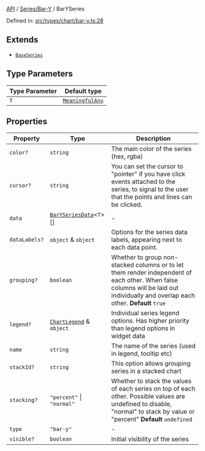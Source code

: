 [API](../../../overview.md) / [Series/Bar-Y](../overview.md) / BarYSeries

Defined in: [src/types/chart/bar-y.ts:28](https://github.com/gravity-ui/charts/blob/6aea3bcf86facdd4a019a7e612d7ac7e27006c35/src/types/chart/bar-y.ts#L28)

## Extends

- [`BaseSeries`](../../General/interfaces/BaseSeries.md)

## Type Parameters

| Type Parameter | Default type |
| ------ | ------ |
| `T` | [`MeaningfulAny`](../../../Utilities/type-aliases/MeaningfulAny.md) |

## Properties

| Property | Type | Description |
| ------ | ------ | ------ |
| <a id="color"></a> `color?` | `string` | The main color of the series (hex, rgba) |
| <a id="cursor"></a> `cursor?` | `string` | You can set the cursor to "pointer" if you have click events attached to the series, to signal to the user that the points and lines can be clicked. |
| <a id="data"></a> `data` | [`BarYSeriesData`](BarYSeriesData.md)\<`T`\>[] | - |
| <a id="datalabels"></a> `dataLabels?` | `object` & `object` | Options for the series data labels, appearing next to each data point. |
| <a id="grouping"></a> `grouping?` | `boolean` | Whether to group non-stacked columns or to let them render independent of each other. When false columns will be laid out individually and overlap each other. **Default** `true` |
| <a id="legend"></a> `legend?` | [`ChartLegend`](../../../Configuration/interfaces/ChartLegend.md) & `object` | Individual series legend options. Has higher priority than legend options in widget data |
| <a id="name"></a> `name` | `string` | The name of the series (used in legend, tooltip etc) |
| <a id="stackid"></a> `stackId?` | `string` | This option allows grouping series in a stacked chart |
| <a id="stacking"></a> `stacking?` | `"percent"` \| `"normal"` | Whether to stack the values of each series on top of each other. Possible values are undefined to disable, "normal" to stack by value or "percent" **Default** `undefined` |
| <a id="type"></a> `type` | `"bar-y"` | - |
| <a id="visible"></a> `visible?` | `boolean` | Initial visibility of the series |

